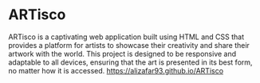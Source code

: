 # ARTisco
ARTisco is a captivating web application built using HTML and CSS that provides a platform for artists to showcase their creativity and share their artwork with the world. This project is designed to be responsive and adaptable to all devices, ensuring that the art is presented in its best form, no matter how it is accessed.
https://alizafar93.github.io/ARTisco
